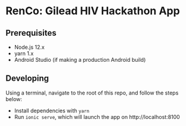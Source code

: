 # RenCo: Gilead HIV Hackathon App

## Prerequisites

- Node.js 12.x
- yarn 1.x
- Android Studio (if making a production Android build)

## Developing

Using a terminal, navigate to the root of this repo, and follow the steps below:

- Install dependencies with `yarn` 
- Run `ionic serve`, which will launch the app on http://localhost:8100
